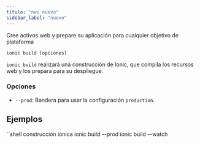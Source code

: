 ```yaml
---
título: "nwi nuevo"
sidebar_label: "nuevo"
---
```


Cree activos web y prepare su aplicación para cualquier objetivo de plataforma

```shell
ionic build [opciones]
```

`ionic build` realizará una construcción de Ionic, que compila los recursos web y los prepara para su despliegue.

### Opciones

 - `--prod`: Bandera para usar la configuración `production`.
      

## Ejemplos

``shell
construcción iónica
ionic build --prod
ionic build --watch
```